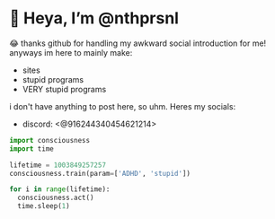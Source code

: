 # 👋 Heya, I’m @nthprsnl
😂 thanks github for handling my awkward social introduction for me!
anyways im here to mainly make:
- sites
- stupid programs
- VERY stupid programs

i don't have anything to post here, so uhm. Heres my socials:
- discord: <@916244340454621214>

```python
import consciousness
import time

lifetime = 1003849257257
consciousness.train(param=['ADHD', 'stupid'])

for i in range(lifetime):
  consciousness.act()
  time.sleep(1)
 ```
